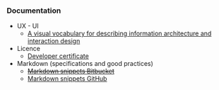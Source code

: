 ### Documentation

* UX - UI
	- [A visual vocabulary for describing information architecture and interaction design](http://jjg.net/ia/visvocab/)
* Licence
	- [Developer certificate](https://developercertificate.org/)
* Markdown (specifications and good practices)
	- ~~[Markdown snippets Bitbucket](https://bitbucket.org/tutorials/markdowndemo)~~
	- [Markdown snippets GitHub](https://guides.github.com/features/mastering-markdown/)

